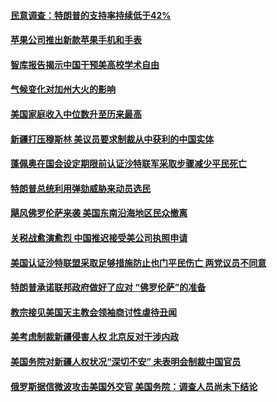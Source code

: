 #### [民意调查：特朗普的支持率持续低于42%](../pages/zg_yre_rvq/4569168.md) 

#### [苹果公司推出新款苹果手机和手表](../pages/zg_yre_rvq/4569165.md) 

#### [智库报告揭示中国干预美高校学术自由](../pages/zg_yre_rvq/4569127.md) 

#### [气候变化对加州大火的影响](../pages/zg_yre_rvq/4569101.md) 

#### [美国家庭收入中位数升至历来最高](../pages/zg_yre_rvq/4569038.md) 

#### [新疆打压穆斯林   美议员要求制裁从中获利的中国实体](../pages/zg_yre_rvq/4568997.md) 

#### [蓬佩奥在国会设定期限前认证沙特联军采取步骤减少平民死亡](../pages/zg_yre_rvq/4568846.md) 

#### [特朗普总统利用弹劾威胁来动员选民 ](../pages/zg_yre_rvq/4568842.md) 

#### [飓风佛罗伦萨来袭 美国东南沿海地区民众撤离 ](../pages/zg_yre_rvq/4568838.md) 

#### [关税战愈演愈烈 中国推迟接受美公司执照申请](../pages/zg_yre_rvq/4568726.md) 

#### [美国认证沙特联盟采取足够措施防止也门平民伤亡 两党议员不同意](../pages/zg_yre_rvq/4568630.md) 

#### [特朗普承诺联邦政府做好了应对 “佛罗伦萨”的准备](../pages/zg_yre_rvq/4568554.md) 

#### [教宗接见美国天主教会领袖商讨性虐待丑闻](../pages/zg_yre_rvq/4568536.md) 

#### [美考虑制裁新疆侵害人权 北京反对干涉内政 ](../pages/zg_yre_rvq/4568179.md) 

#### [美国务院对新疆人权状况“深切不安” 未表明会制裁中国官员](../pages/zg_yre_rvq/4568118.md) 

#### [俄罗斯据信微波攻击美国外交官 美国务院：调查人员尚未下结论](../pages/zg_yre_rvq/4568083.md) 

